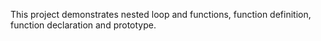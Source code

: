 This project demonstrates nested loop and functions, function definition, function declaration and prototype.
